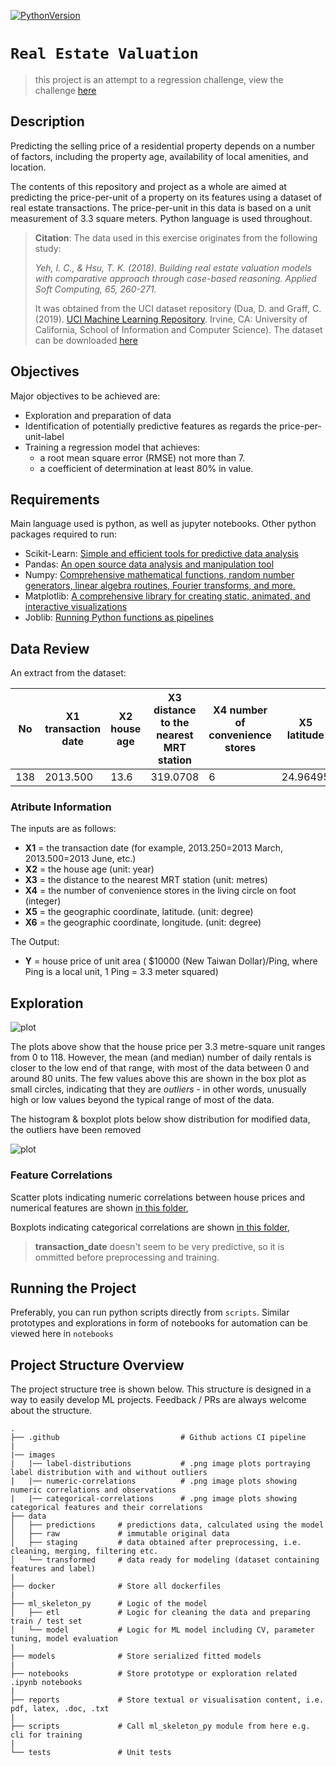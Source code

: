 [![PythonVersion](https://img.shields.io/pypi/pyversions/py?style=plastic)](https://img.shields.io/pypi/pyversions/py?style=plastic)

# `Real Estate Valuation`

> this project is an attempt to a regression challenge, view the challenge [here](https://docs.microsoft.com/en-gb/learn/modules/train-evaluate-regression-models/9-summary)

## Description
Predicting the selling price of a residential property depends on a number of factors, including the property age, availability of local amenities, and location.

The contents of this repository and project as a whole are aimed at predicting the price-per-unit of a property on its features using a dataset of real estate transactions. The price-per-unit in this data is based on a unit measurement of 3.3 square meters. Python language is used throughout.

> **Citation**: The data used in this exercise originates from the following study:
>
> *Yeh, I. C., & Hsu, T. K. (2018). Building real estate valuation models with comparative approach through case-based reasoning. Applied Soft Computing, 65, 260-271.*
>
> It was obtained from the UCI dataset repository (Dua, D. and Graff, C. (2019). [UCI Machine Learning Repository](http://archive.ics.uci.edu/ml). Irvine, CA: University of California, School of Information and Computer Science).
> The dataset can be downloaded [here](https://archive.ics.uci.edu/ml/datasets/Real+estate+valuation+data+set#)

## Objectives
Major objectives to be achieved are:
- Exploration and preparation of data
- Identification of potentially predictive features as regards the price-per-unit-label
- Training a regression model that achieves:
  - a root mean square error (RMSE) not more than 7. 
  - a coefficient of determination at least 80% in value.

## Requirements
Main language used is python, as well as jupyter notebooks. Other python packages required to run:
- Scikit-Learn: [Simple and efficient tools for predictive data analysis](https://scikit-learn.org/)
- Pandas: [An open source data analysis and manipulation tool](https://pandas.pydata.org/)
- Numpy: [Comprehensive mathematical functions, random number generators, linear algebra routines, Fourier transforms, and more.](https://numpy.org/)
- Matplotlib: [A comprehensive library for creating static, animated, and interactive visualizations](https://matplotlib.org/)
- Joblib: [Running Python functions as pipelines](https://joblib.readthedocs.io/)

## Data Review
An extract from the dataset:

| No	| X1 transaction date	| X2 house age | X3 distance to the nearest MRT station |	X4 number of convenience stores	| X5 latitude	| X6 longitude | Y house price of unit area |
--- | --- | --- | --- |--- |--- |--- |--- 
| 138	| 2013.500 | 13.6	| 319.0708 | 6 | 24.96495	| 121.54277	| 47.4 |

###   Atribute Information

  The inputs are as follows:
  - **X1** = the transaction date (for example, 2013.250=2013 March, 2013.500=2013 June, etc.)
  - **X2** = the house age (unit: year)
  - **X3** = the distance to the nearest MRT station (unit: metres)
  - **X4** = the number of convenience stores in the living circle on foot (integer)
  - **X5** = the geographic coordinate, latitude. (unit: degree)
  - **X6** = the geographic coordinate, longitude. (unit: degree)
      
  The Output:
  - **Y** = house price of unit area ( $10000 (New Taiwan Dollar)/Ping, where Ping is a local unit, 1 Ping = 3.3 meter squared)

## Exploration

![plot](https://github.com/kolahimself/real-estate-valuation/blob/main/images/label-distribution/label-distribution.png)

The plots above show that the house price per 3.3 metre-square unit ranges from 0 to 118. However, the mean (and median) number of daily rentals is closer to the low end of that range, with most of the data between 0 and around 80 units. The few values above this are shown in the box plot as small circles, indicating that they are *outliers* - in other words, unusually high or low values beyond the typical range of most of the data.

The histogram & boxplot plots below show distribution for modified data, the outliers have been removed

![plot](https://github.com/kolahimself/real-estate-valuation/blob/main/images/label-distribution/label-distribution-without-outliers.png)

### Feature Correlations
Scatter plots indicating numeric correlations between house prices and numerical features are shown [in this folder](https://github.com/kolahimself/real-estate-valuation/tree/main/images/numerical-correlations),

Boxplots indicating categorical correlations are shown [in this folder](https://github.com/kolahimself/real-estate-valuation/tree/main/images/categorical-correlations),

> **transaction_date** doesn't seem to be very predictive, so it is ommitted before preprocessing and training.

## Running the Project
Preferably, you can run python scripts directly from `scripts`. Similar prototypes and explorations in form of notebooks for automation can be viewed here in `notebooks`

## Project Structure Overview
The project structure tree is shown below. This structure is designed in a way to easily develop ML projects. Feedback / PRs are always welcome about the structure.

```
.
├── .github                           # Github actions CI pipeline
|
|── images
|   |── label-distributions           # .png image plots portraying label distribution with and without outliers
|   |── numeric-correlations          # .png image plots showing numeric correlations and observations
|   |── categorical-correlations      # .png image plots showing categorical features and their correlations
├── data                
│   ├── predictions     # predictions data, calculated using the model
│   ├── raw             # immutable original data
│   ├── staging         # data obtained after preprocessing, i.e. cleaning, merging, filtering etc.
│   └── transformed     # data ready for modeling (dataset containing features and label)
|
├── docker              # Store all dockerfiles
|
├── ml_skeleton_py      # Logic of the model
│   ├── etl             # Logic for cleaning the data and preparing train / test set 
│   └── model           # Logic for ML model including CV, parameter tuning, model evaluation
|
├── models              # Store serialized fitted models
|
├── notebooks           # Store prototype or exploration related .ipynb notebooks
|
├── reports             # Store textual or visualisation content, i.e. pdf, latex, .doc, .txt 
|
├── scripts             # Call ml_skeleton_py module from here e.g. cli for training
|
└── tests               # Unit tests
```
